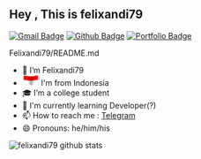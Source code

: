 ## Hey , This is felixandi79
[![Gmail Badge](https://img.shields.io/badge/-felixandi79@gmail.com-c14438?style=flat&logo=Gmail&logoColor=white&link=mailto:felixandi79@gmail.com)](mailto:felixandi79@gmail.com) [![Github Badge](https://img.shields.io/badge/-felixandi79-grey?style=flat&logo=github&logoColor=white&link=https://github.com/felixandi79/)](https://www.github.com/felixandi79/) [![Portfolio Badge](https://img.shields.io/badge/portfolio-web-blue?style=flat&link=https://github.com/felixandi79/)](https://github.com/felixandi79/) <p align='left'>Felixandi79/README.md

- 🔭 I’m Felixandi79
- <img src="https://raw.githubusercontent.com/mpurnomoadji/GameTebakAku-master/master/website/img/animasi-bergerak-bendera-indonesia-0013.gif" width="30px"> I'm from Indonesia
- 🎓 I’m a college student 
- 🌱 I'm currently learning Developer(?)
- 📫 How to reach me : [Telegram](https://t.me/felixxandi79)
- 😄 Pronouns: he/him/his

![felixandi79 github stats](https://github-stats-alpha.vercel.app/api/?username=felixandi79&cc=C82521&ic=000&bc=000&tc=FFFF)
